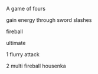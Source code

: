 A game of fours


gain energy through sword slashes

fireball

ultimate

1 flurry attack

2 multi fireball housenka